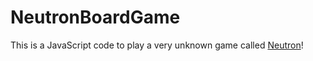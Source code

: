 # NeutronBoardGame
This is a JavaScript code to play a very unknown game called [Neutron](https://boardgamegeek.com/boardgame/6978/neutron)! 